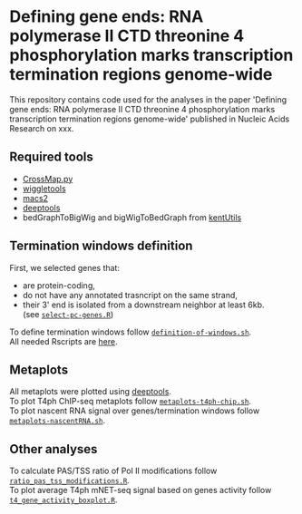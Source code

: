 
# Defining gene ends: RNA polymerase II CTD threonine 4 phosphorylation marks transcription termination regions genome-wide

This repository contains code used for the analyses in the paper 'Defining gene ends: RNA polymerase II CTD threonine 4 phosphorylation marks transcription termination regions genome-wide' published in Nucleic Acids Research on xxx.

## Required tools
 - [CrossMap.py](https://crossmap.readthedocs.io/en/latest/)
 - [wiggletools](https://github.com/Ensembl/WiggleTools)
 - [macs2](https://hbctraining.github.io/Intro-to-ChIPseq/lessons/05_peak_calling_macs.html)
 - [deeptools](https://deeptools.readthedocs.io/en/develop/)
 - bedGraphToBigWig and bigWigToBedGraph from [kentUtils](https://github.com/ENCODE-DCC/kentUtils)


## Termination windows definition

First, we selected genes that:
- are protein-coding,
- do not have any annotated trasncript on the same strand,
- their 3' end is isolated from a downstream neighbor at least 6kb.   
(see [`select-pc-genes.R`](https://github.com/STOP-lab/T4ph-review/blob/main/Rscripts/select-pc-genes.R))

To define termination windows follow [`definition-of-windows.sh`](https://github.com/STOP-lab/T4ph-review/blob/main/workflows/windows-definition.sh).   
All needed Rscripts are [here](https://github.com/STOP-lab/T4ph-review/tree/main/Rscripts).   

## Metaplots

All metaplots were plotted using [deeptools](https://deeptools.readthedocs.io/en/develop/).     
To plot T4ph ChIP-seq metaplots follow [`metaplots-t4ph-chip.sh`](https://github.com/STOP-lab/T4ph-review/blob/main/workflows/metaplots-t4ph-chip.sh).    
To plot nascent RNA signal over genes/termination windows follow [`metaplots-nascentRNA.sh`](https://github.com/STOP-lab/T4ph-review/blob/).    

## Other analyses 

To calculate PAS/TSS ratio of Pol II modifications follow [`ratio_pas_tss_modifications.R`](https://github.com/STOP-lab/T4ph-review/blob/main/Rscripts/ratio_pas_tss_modifications.R).    
To plot average T4ph mNET-seq signal based on genes activity follow [`t4_gene_activity_boxplot.R`](https://github.com/STOP-lab/T4ph-review/blob/main/Rscripts/t4_gene_activity_boxplot.R).    



